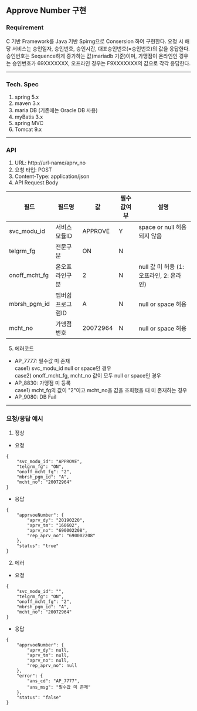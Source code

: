 ## Approve Number 구현   
### Requirement  
C 기반 Framework를 Java 기반 Spirng으로 Consersion 하여 구현한다. 요청 시 해당 서비스는 승인일자, 승인번호, 승인시간, 대표승인번호(=승인번호)의 값을 응답한다. 승인번호는 Sequence하게 증가하는 값(mariadb 기준)이며, 가맹점이 온라인인 경우는 승인번호가 69XXXXXXX, 오프라인 경우는 F9XXXXXXX의 값으로 각각 응답한다.   
   
---   

### Tech. Spec
1. spring 5.x
2. maven 3.x
3. maria DB (기존에는 Oracle DB 사용)
4. myBatis 3.x   
5. spring MVC   
6. Tomcat 9.x

---   

### API
1. URL: http://url-name/aprv_no
2. 요청 타입: POST
3. Content-Type: application/json
4. API Request Body   

| 필드          | 필드명           | 값       | 필수값여부 | 설명                                     |   
|---------------|------------------|----------|------------|--------------------------------------- |   
| svc_modu_id   | 서비스모듈ID     | APPROVE  | Y          | space or null 허용되지 않음              |   
| telgrm_fg     | 전문구분         | ON       | N          |                                         |   
| onoff_mcht_fg | 온오프라인구분   | 2        | N          | null 값 미 허용 (1: 오프라인, 2: 온라인)  |   
| mbrsh_pgm_id  | 멤버쉽프로그램ID | A        | N          | null or space 허용                      |   
| mcht_no       | 가맹점번호       | 20072964 | N          | null or space 허용                      |      

5. 에러코드   
* AP_7777: 필수값 미 존재   
  case1) svc_modu_id null or space인 경우   
  case2) onoff_mcht_fg, mcht_no 값이 모두 null or space인 경우   
* AP_8830: 가맹점 미 등록   
  case1) mcht_fg의 값이 "2"이고 mcht_no을 값을 조회했을 때 미 존재하는 경우   
* AP_9080: DB Fail      

---   

### 요청/응답 예시   
1. 정상   
* 요청   
```       
{
    "svc_modu_id": "APPROVE",
    "telgrm_fg": "ON",
    "onoff_mcht_fg": "2",
    "mbrsh_pgm_id": "A",
    "mcht_no": "20072964"
}   
 ```   
* 응답   
```   
{
    "apprvoeNumber": {
        "aprv_dy": "20190220",
        "aprv_tm": "160602",
        "aprv_no": "690002208",
        "rep_aprv_no": "690002208"
    },
    "status": "true"
}   
```   
2. 에러   
* 요청   
```   
{
    "svc_modu_id": "",
    "telgrm_fg": "ON",
    "onoff_mcht_fg": "2",
    "mbrsh_pgm_id": "A",
    "mcht_no": "20072964"
}   
```   
* 응답   
```   
{
    "apprvoeNumber": {
        "aprv_dy": null,
        "aprv_tm": null,
        "aprv_no": null,
        "rep_aprv_no": null
    },
    "error": {
        "ans_cd": "AP_7777",
        "ans_msg": "필수값 미 존재"
    },
    "status": "false"
}   
```   
